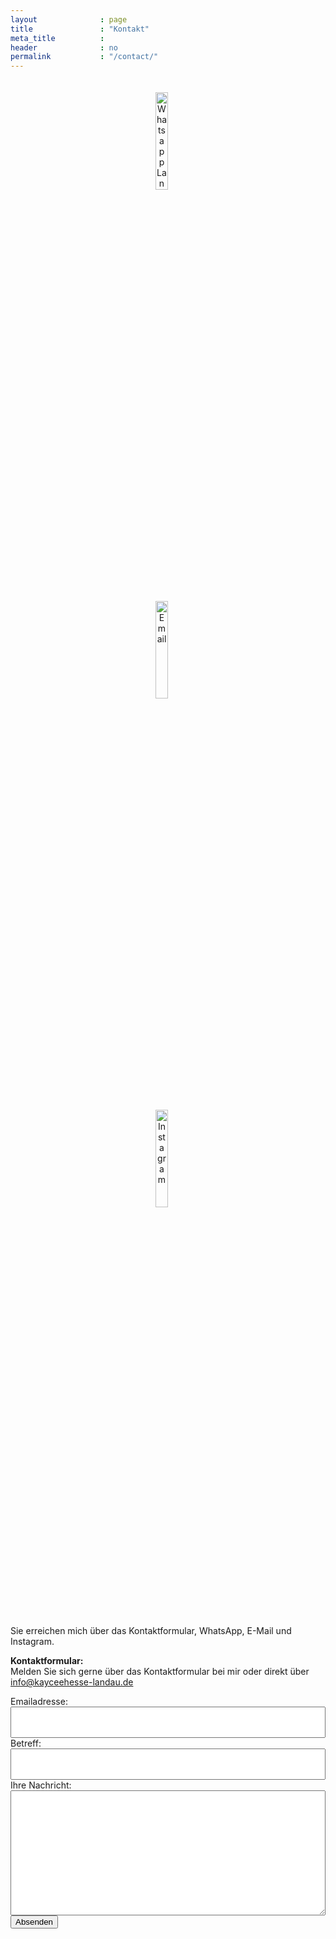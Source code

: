```yaml
---
layout              : page
title               : "Kontakt"
meta_title          : 
header              : no
permalink           : "/contact/"
---
```


<div align='center'>
  
<a href="https://wa.me/4915255406876" target=""> <img src="https://camo.githubusercontent.com/945d32cdd8d51fe844ca8b2976914ae8786586607aee1cba24d7318e24b30411/68747470733a2f2f6564656e742e6769746875622e696f2f537570657254696e7949636f6e732f696d616765732f7376672f77686174736170702e737667" style="margin-right: 20px; margin-top: 20px" alt="Whatsapp Landau" height="20%" width="20%"> </a>

<a href="mailto:info@kayceehesse-landau.de" target=""> <img src="https://cdn-icons-png.flaticon.com/512/281/281769.png" style="margin-right: 20px; margin-top: 20px" alt="Email" height="20%" width="20%"> </a>
  
<a href="https://instagram.com/kayceehesse" target=""> <img src="https://camo.githubusercontent.com/c9dacf0f25a1489fdbc6c0d2b41cda58b77fa210a13a886d6f99e027adfbd358/68747470733a2f2f6564656e742e6769746875622e696f2f537570657254696e7949636f6e732f696d616765732f7376672f696e7374616772616d2e737667" style="margin-right: 20px; margin-top: 20px" alt="Instagram" height="20%" width="20%"> </a>
<!--https://github.com/edent/SuperTinyIcons-->

</div> <br>

Sie erreichen mich über das Kontaktformular, WhatsApp, E-Mail und Instagram.  <br>

<p> </p>    
  
<b>Kontaktformular:</b> <br>
Melden Sie sich gerne über das Kontaktformular bei mir oder direkt über info@kayceehesse-landau.de
  
<p> </p>    
  
<style>
  .form-container { max-width: 100%; }
  .form-container input { position: relative; top: 0; left: 0; width: 100%; height: 50px; padding: 0 ; }
  .form-container textarea { position: relative; top: 0; left: 0; width: 100%; height: 200px; padding: 0; }
  .background-color: green;
</style>
<form action="https://formspree.io/f/mayzykrz" method="POST" class="form-container">
  <label>Emailadresse:</label><br />
  <input type="text" name="Emailadresse" />
  <label>Betreff:</label><br />
  <input type="text" name="Betreff" />
  <label>Ihre Nachricht:</label><br />
  <textarea name="Nachricht"></textarea>
  <button type="submit">Absenden</button>
</form>

<p> </p>
